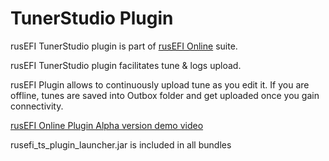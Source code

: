 # TunerStudio Plugin

rusEFI TunerStudio plugin is part of [rusEFI Online](Online) suite.

rusEFI TunerStudio plugin facilitates tune & logs upload.

rusEFI Plugin allows to continuously upload tune as you edit it. If you are offline, tunes are saved into Outbox folder and get uploaded once you gain connectivity.

[rusEFI Online Plugin Alpha version demo video](https://www.youtube.com/watch?v=PozvQICdHWQ)

rusefi_ts_plugin_launcher.jar is included in all bundles
